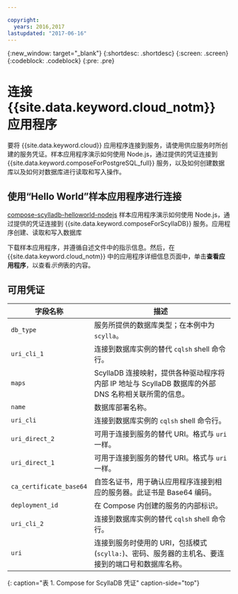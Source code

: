 ```yaml
---

copyright:
  years: 2016,2017
lastupdated: "2017-06-16"
---
```


{:new_window: target="_blank"}
{:shortdesc: .shortdesc}
{:screen: .screen}
{:codeblock: .codeblock}
{:pre: .pre}

# 连接 {{site.data.keyword.cloud_notm}} 应用程序

要将 {{site.data.keyword.cloud}} 应用程序连接到服务，请使用供应服务时所创建的服务凭证。样本应用程序演示如何使用 Node.js，通过提供的凭证连接到 {{site.data.keyword.composeForPostgreSQL_full}} 服务，以及如何创建数据库以及如何对数据库进行读取和写入操作。

## 使用“Hello World”样本应用程序进行连接

[compose-scylladb-helloworld-nodejs](https://github.com/IBM-Bluemix/compose-scylladb-helloworld-nodejs) 样本应用程序演示如何使用 Node.js，通过提供的凭证连接到 {{site.data.keyword.composeForScyllaDB}} 服务。应用程序创建、读取和写入数据库

下载样本应用程序，并遵循自述文件中的指示信息。然后，在 {{site.data.keyword.cloud_notm}} 中的应用程序详细信息页面中，单击**查看应用程序**，以查看*示例*表的内容。

## 可用凭证

字段名称|描述
----------|-----------
`db_type`|服务所提供的数据库类型；在本例中为 `scylla`。
`uri_cli_1`|连接到数据库实例的替代 `cqlsh` shell 命令行。
`maps`|ScyllaDB 连接映射，提供各种驱动程序将内部 IP 地址与 ScyllaDB 数据库的外部 DNS 名称相关联所需的信息。
`name`|数据库部署名称。
`uri_cli`|连接到数据库实例的 `cqlsh` shell 命令行。
`uri_direct_2`|可用于连接到服务的替代 URI。格式与 `uri` 一样。
`uri_direct_1`|可用于连接到服务的替代 URI。格式与 `uri` 一样。
`ca_certificate_base64`|自签名证书，用于确认应用程序连接到相应的服务器。此证书是 Base64 编码。
`deployment_id`|在 Compose 内创建的服务的内部标识。
`uri_cli_2`|连接到数据库实例的替代 `cqlsh` shell 命令行。
`uri`|连接到服务时使用的 URI，包括模式 (`scylla:`)、密码、服务器的主机名、要连接到的端口号和数据库名称。
{: caption="表 1. Compose for ScyllaDB 凭证" caption-side="top"}
